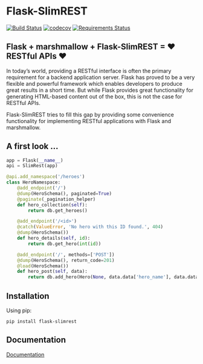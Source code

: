 Flask-SlimREST
==============

[![Build Status](https://travis-ci.org/fabian-rump/flask-slimrest.svg?branch=master)](https://travis-ci.org/fabian-rump/flask-slimrest)
[![codecov](https://codecov.io/gh/fabian-rump/flask-slimrest/branch/master/graph/badge.svg)](https://codecov.io/gh/fabian-rump/flask-slimrest)
[![Requirements Status](https://requires.io/github/fabian-rump/flask-slimrest/requirements.svg?branch=master)](https://requires.io/github/fabian-rump/flask-slimrest/requirements/?branch=master)


Flask + marshmallow + Flask-SlimREST = ♥ RESTful APIs ♥
---------------------------------------------------------

In today’s world, providing a RESTful interface is often the primary requirement for a backend application server. Flask has proved to be a very flexible and powerful framework which enables developers to produce great results in a short time. But while Flask provides great functionality for generating HTML-based content out of the box, this is not the case for RESTful APIs.

Flask-SlimREST tries to fill this gap by providing some convenience functionality for implementing RESTful applications with Flask and marshmallow.

A first look ...
----------------

```python
app = Flask(__name__)
api = SlimRest(app)

@api.add_namespace('/heroes')
class HeroNamespace:
    @add_endpoint('/')
    @dump(HeroSchema(), paginated=True)
    @paginate(_pagination_helper)
    def hero_collection(self):
        return db.get_heroes()

    @add_endpoint('/<id>')
    @catch(ValueError, 'No hero with this ID found.', 404)
    @dump(HeroSchema())
    def hero_details(self, id):
        return db.get_hero(int(id))

    @add_endpoint('/', methods=['POST'])
    @dump(HeroSchema(), return_code=201)
    @load(HeroSchema())
    def hero_post(self, data):
        return db.add_hero(Hero(None, data.data['hero_name'], data.data['character_trait']))
```

Installation
------------

Using pip:

    pip install flask-slimrest

Documentation
-------------

[Documentation](http://flask-slimrest.readthedocs.io/en/latest/)
